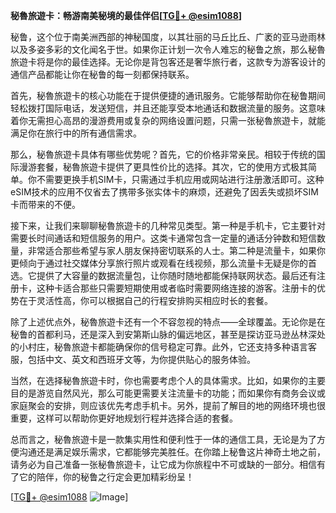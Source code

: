 **秘魯旅遊卡：畅游南美秘境的最佳伴侣[[TG💪+ @esim1088](https://t.me/s/esim1088)]**

秘鲁，这个位于南美洲西部的神秘国度，以其壮丽的马丘比丘、广袤的亚马逊雨林以及多姿多彩的文化闻名于世。如果你正计划一次令人难忘的秘鲁之旅，那么秘魯旅遊卡将是你的最佳选择。无论你是背包客还是奢华旅行者，这款专为游客设计的通信产品都能让你在秘鲁的每一刻都保持联系。

首先，秘魯旅遊卡的核心功能在于提供便捷的通讯服务。它能够帮助你在秘鲁期间轻松拨打国际电话，发送短信，并且还能享受本地通话和数据流量的服务。这意味着你无需担心高昂的漫游费用或复杂的网络设置问题，只需一张秘魯旅遊卡，就能满足你在旅行中的所有通信需求。

那么，秘魯旅遊卡具体有哪些优势呢？首先，它的价格非常亲民。相较于传统的国际漫游套餐，秘魯旅遊卡提供了更具性价比的选择。其次，它的使用方式极其简单。你不需要更换手机SIM卡，只需通过手机应用或网站进行注册激活即可。这种eSIM技术的应用不仅省去了携带多张实体卡的麻烦，还避免了因丢失或损坏SIM卡而带来的不便。

接下来，让我们来聊聊秘魯旅遊卡的几种常见类型。第一种是手机卡，它主要针对需要长时间通话和短信服务的用户。这类卡通常包含一定量的通话分钟数和短信数量，非常适合那些希望与家人朋友保持密切联系的人士。第二种是流量卡，如果你更倾向于通过社交媒体分享旅行照片或观看在线视频，那么流量卡无疑是你的首选。它提供了大容量的数据流量包，让你随时随地都能保持联网状态。最后还有注册卡，这种卡适合那些只需要短期使用或者临时需要网络连接的游客。注册卡的优势在于灵活性高，你可以根据自己的行程安排购买相应时长的套餐。

除了上述优点外，秘魯旅遊卡还有一个不容忽视的特点——全球覆盖。无论你是在秘鲁的首都利马，还是深入到安第斯山脉的偏远地区，甚至是探访亚马逊丛林深处的小村庄，秘魯旅遊卡都能确保你的信号稳定可靠。此外，它还支持多种语言客服，包括中文、英文和西班牙文等，为你提供贴心的服务体验。

当然，在选择秘魯旅遊卡时，你也需要考虑个人的具体需求。比如，如果你的主要目的是游览自然风光，那么可能更需要关注流量卡的功能；而如果你有商务会议或家庭聚会的安排，则应该优先考虑手机卡。另外，提前了解目的地的网络环境也很重要，这样可以帮助你更好地规划行程并选择合适的套餐。

总而言之，秘魯旅遊卡是一款集实用性和便利性于一体的通信工具，无论是为了方便沟通还是满足娱乐需求，它都能够完美胜任。在你踏上秘鲁这片神奇土地之前，请务必为自己准备一张秘魯旅遊卡，让它成为你旅程中不可或缺的一部分。相信有了它的陪伴，你的秘鲁之行定会更加精彩纷呈！

[[TG💪+ @esim1088](https://t.me/s/esim1088) ![Image](https://i.postimg.cc/4NQfJmqS/Snipaste-2025-05-13-00-14-12.png)]